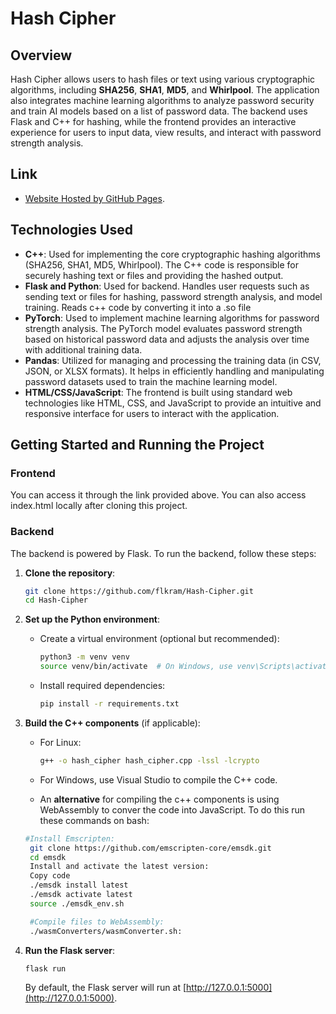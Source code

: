 # Hash Cipher

## Overview
Hash Cipher allows users to hash files or text using various cryptographic algorithms, including **SHA256**, **SHA1**, **MD5**, and **Whirlpool**. The application also integrates machine learning algorithms to analyze password security and train AI models based on a list of password data. The backend uses Flask and C++ for hashing, while the frontend provides an interactive experience for users to input data, view results, and interact with password strength analysis.

## Link
- [Website Hosted by GitHub Pages](https://flkram.github.io/Hash-Cipher/).

## Technologies Used

- **C++**: Used for implementing the core cryptographic hashing algorithms (SHA256, SHA1, MD5, Whirlpool). The C++ code is responsible for securely hashing text or files and providing the hashed output.
- **Flask and Python**: Used for backend. Handles user requests such as sending text or files for hashing, password strength analysis, and model training. Reads c++ code by converting it into a .so file
- **PyTorch**: Used to implement machine learning algorithms for password strength analysis. The PyTorch model evaluates password strength based on historical password data and adjusts the analysis over time with additional training data.
- **Pandas**: Utilized for managing and processing the training data (in CSV, JSON, or XLSX formats). It helps in efficiently handling and manipulating password datasets used to train the machine learning model.
- **HTML/CSS/JavaScript**: The frontend is built using standard web technologies like HTML, CSS, and JavaScript to provide an intuitive and responsive interface for users to interact with the application.


## Getting Started and Running the Project

### Frontend

You can access it through the link provided above. You can also access index.html locally after cloning this project.

### Backend

The backend is powered by Flask. To run the backend, follow these steps:

1. **Clone the repository**:
   ```bash
   git clone https://github.com/flkram/Hash-Cipher.git
   cd Hash-Cipher
   ```

2. **Set up the Python environment**:
   - Create a virtual environment (optional but recommended):
     ```bash
     python3 -m venv venv
     source venv/bin/activate  # On Windows, use venv\Scripts\activate
     ```
   - Install required dependencies:
     ```bash
     pip install -r requirements.txt
     ```

3. **Build the C++ components** (if applicable):
   - For Linux:
     ```bash
     g++ -o hash_cipher hash_cipher.cpp -lssl -lcrypto
     ```
   - For Windows, use Visual Studio to compile the C++ code.

   - An **alternative** for compiling  the c++ components is using WebAssembly to conver the code into JavaScript. To do this run these commands on bash:
   ```bash
   #Install Emscripten:
    git clone https://github.com/emscripten-core/emsdk.git
    cd emsdk
    Install and activate the latest version:
    Copy code
    ./emsdk install latest
    ./emsdk activate latest
    source ./emsdk_env.sh

    #Compile files to WebAssembly:
    ./wasmConverters/wasmConverter.sh:
    ```
    


4. **Run the Flask server**:
   ```bash
   flask run
   ```

   By default, the Flask server will run at [http://127.0.0.1:5000](http://127.0.0.1:5000).